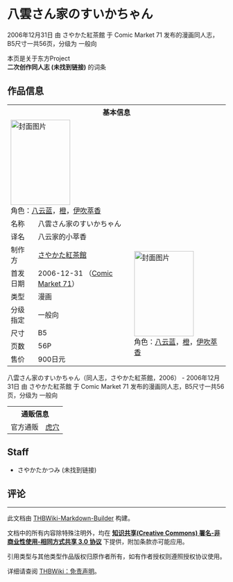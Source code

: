 # 八雲さん家のすいかちゃん

<!-- source html: G:\repos\THBWiki-Markdown-Builder\THBWikiMarkdown\Temp\main\c\c3\ns0%3A%E5%85%AB%E9%9B%B2%E3%81%95%E3%82%93%E5%AE%B6%E3%81%AE%E3%81%99%E3%81%84%E3%81%8B%E3%81%A1%E3%82%83%E3%82%93.html -->

2006年12月31日 由 さやかた紅茶館 于 Comic Market 71 发布的漫画同人志，B5尺寸一共56页，分级为 一般向

本页是关于东方Project  
 **二次创作同人志 (未找到链接)** 的词条
## 作品信息

<table><tbody><tr><th colspan="3">基本信息</th></tr><tr><td class="cover-artwork-mobile" colspan="2"><a href="./文件-八雲さん家のすいかちゃん封面.gif.md" class="image" title="封面图片"><img alt="封面图片" src="https://upload.thwiki.cc/thumb/3/3c/%E5%85%AB%E9%9B%B2%E3%81%95%E3%82%93%E5%AE%B6%E3%81%AE%E3%81%99%E3%81%84%E3%81%8B%E3%81%A1%E3%82%83%E3%82%93%E5%B0%81%E9%9D%A2.gif/137px-%E5%85%AB%E9%9B%B2%E3%81%95%E3%82%93%E5%AE%B6%E3%81%AE%E3%81%99%E3%81%84%E3%81%8B%E3%81%A1%E3%82%83%E3%82%93%E5%B0%81%E9%9D%A2.gif" decoding="async" loading="lazy" width="137" height="196" srcset="https://upload.thwiki.cc/thumb/3/3c/%E5%85%AB%E9%9B%B2%E3%81%95%E3%82%93%E5%AE%B6%E3%81%AE%E3%81%99%E3%81%84%E3%81%8B%E3%81%A1%E3%82%83%E3%82%93%E5%B0%81%E9%9D%A2.gif/205px-%E5%85%AB%E9%9B%B2%E3%81%95%E3%82%93%E5%AE%B6%E3%81%AE%E3%81%99%E3%81%84%E3%81%8B%E3%81%A1%E3%82%83%E3%82%93%E5%B0%81%E9%9D%A2.gif 1.5x, https://upload.thwiki.cc/thumb/3/3c/%E5%85%AB%E9%9B%B2%E3%81%95%E3%82%93%E5%AE%B6%E3%81%AE%E3%81%99%E3%81%84%E3%81%8B%E3%81%A1%E3%82%83%E3%82%93%E5%B0%81%E9%9D%A2.gif/274px-%E5%85%AB%E9%9B%B2%E3%81%95%E3%82%93%E5%AE%B6%E3%81%AE%E3%81%99%E3%81%84%E3%81%8B%E3%81%A1%E3%82%83%E3%82%93%E5%B0%81%E9%9D%A2.gif 2x" data-file-width="1119" data-file-height="1600"></a><div class="cover-char">角色：<a href="./八云蓝.md" title="八云蓝">八云蓝</a>，<a href="./橙.md" title="橙">橙</a>，<a href="./伊吹萃香.md" title="伊吹萃香">伊吹萃香</a></div></td>
</tr><tr><td class="label">名称</td><td colspan="2"> 八雲さん家のすいかちゃん </td></tr><tr><td class="label">译名</td><td colspan="2"> 八云家的小萃香 </td></tr><tr><td class="label">制作方</td><td><a href="./さやかた紅茶館.md" title="さやかた紅茶館">さやかた紅茶館</a></td><td class="cover-artwork" rowspan="7" style="min-width:196px;"><a href="./文件-八雲さん家のすいかちゃん封面.gif.md" class="image" title="封面图片"><img alt="封面图片" src="https://upload.thwiki.cc/thumb/3/3c/%E5%85%AB%E9%9B%B2%E3%81%95%E3%82%93%E5%AE%B6%E3%81%AE%E3%81%99%E3%81%84%E3%81%8B%E3%81%A1%E3%82%83%E3%82%93%E5%B0%81%E9%9D%A2.gif/137px-%E5%85%AB%E9%9B%B2%E3%81%95%E3%82%93%E5%AE%B6%E3%81%AE%E3%81%99%E3%81%84%E3%81%8B%E3%81%A1%E3%82%83%E3%82%93%E5%B0%81%E9%9D%A2.gif" decoding="async" loading="lazy" width="137" height="196" srcset="https://upload.thwiki.cc/thumb/3/3c/%E5%85%AB%E9%9B%B2%E3%81%95%E3%82%93%E5%AE%B6%E3%81%AE%E3%81%99%E3%81%84%E3%81%8B%E3%81%A1%E3%82%83%E3%82%93%E5%B0%81%E9%9D%A2.gif/205px-%E5%85%AB%E9%9B%B2%E3%81%95%E3%82%93%E5%AE%B6%E3%81%AE%E3%81%99%E3%81%84%E3%81%8B%E3%81%A1%E3%82%83%E3%82%93%E5%B0%81%E9%9D%A2.gif 1.5x, https://upload.thwiki.cc/thumb/3/3c/%E5%85%AB%E9%9B%B2%E3%81%95%E3%82%93%E5%AE%B6%E3%81%AE%E3%81%99%E3%81%84%E3%81%8B%E3%81%A1%E3%82%83%E3%82%93%E5%B0%81%E9%9D%A2.gif/274px-%E5%85%AB%E9%9B%B2%E3%81%95%E3%82%93%E5%AE%B6%E3%81%AE%E3%81%99%E3%81%84%E3%81%8B%E3%81%A1%E3%82%83%E3%82%93%E5%B0%81%E9%9D%A2.gif 2x" data-file-width="1119" data-file-height="1600"></a><div class="cover-char">角色：<a href="./八云蓝.md" title="八云蓝">八云蓝</a>，<a href="./橙.md" title="橙">橙</a>，<a href="./伊吹萃香.md" title="伊吹萃香">伊吹萃香</a></div></td>
</tr><tr><td class="label">首发日期</td><td>2006-12-31&#160;（<a href="/展会作品列表?e=Comic+Market%2371">Comic Market 71</a>）</td></tr><tr><td class="label">类型</td><td>漫画</td></tr><tr><td class="label">分级指定</td><td>一般向</td></tr><tr><td class="label">尺寸</td><td>B5</td></tr><tr><td class="label">页数</td><td>56P</td></tr><tr><td class="label">售价</td><td>900日元</td></tr></tbody></table>

八雲さん家のすいかちゃん（同人志，さやかた紅茶館，2006） - 2006年12月31日 由 さやかた紅茶館 于 Comic Market 71 发布的漫画同人志，B5尺寸一共56页，分级为 一般向

<table><tbody><tr><th colspan="3">通贩信息</th></tr><tr><td class="label">官方通贩</td><td colspan="2"><a rel="nofollow" class="external text" href="https://ec.toranoana.jp/tora_r/ec/item/040010115340">虎穴</a></td></tr></tbody></table>


## Staff
- さやかたかつみ (未找到链接)

## 评论




---

此文档由 [THBWiki-Markdown-Builder](https://github.com/Delsin-Yu/THBWiki-Markdown-Builder) 构建。

文档中的所有内容除特殊注明外，均在 [**知识共享(Creative Commons) 署名-非商业性使用-相同方式共享 3.0 协议**](https://creativecommons.org/licenses/by-sa/3.0/deed.zh-hans) 下提供，附加条款亦可能应用。

引用类型与其他类型作品版权归原作者所有，如有作者授权则遵照授权协议使用。

详细请查阅 [THBWiki：免责声明](https://thbwiki.cc/THBWiki:%E5%85%8D%E8%B4%A3%E5%A3%B0%E6%98%8E)。

